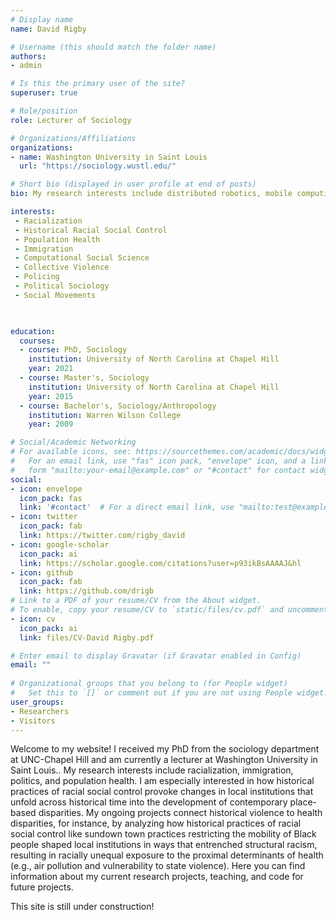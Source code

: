 ```yaml
---
# Display name
name: David Rigby

# Username (this should match the folder name)
authors:
- admin

# Is this the primary user of the site?
superuser: true

# Role/position
role: Lecturer of Sociology

# Organizations/Affiliations
organizations:
- name: Washington University in Saint Louis
  url: "https://sociology.wustl.edu/"

# Short bio (displayed in user profile at end of posts)
bio: My research interests include distributed robotics, mobile computing and programmable matter.

interests:
 - Racialization
 - Historical Racial Social Control
 - Population Health
 - Immigration
 - Computational Social Science
 - Collective Violence
 - Policing
 - Political Sociology
 - Social Movements

 

education:
  courses:
  - course: PhD, Sociology
    institution: University of North Carolina at Chapel Hill
    year: 2021
  - course: Master's, Sociology
    institution: University of North Carolina at Chapel Hill
    year: 2015
  - course: Bachelor's, Sociology/Anthropology
    institution: Warren Wilson College
    year: 2009

# Social/Academic Networking
# For available icons, see: https://sourcethemes.com/academic/docs/widgets/#icons
#   For an email link, use "fas" icon pack, "envelope" icon, and a link in the
#   form "mailto:your-email@example.com" or "#contact" for contact widget.
social:
- icon: envelope
  icon_pack: fas
  link: '#contact'  # For a direct email link, use "mailto:test@example.org".
- icon: twitter
  icon_pack: fab
  link: https://twitter.com/rigby_david
- icon: google-scholar
  icon_pack: ai
  link: https://scholar.google.com/citations?user=p93ikBsAAAAJ&hl
- icon: github
  icon_pack: fab
  link: https://github.com/drigb
# Link to a PDF of your resume/CV from the About widget.
# To enable, copy your resume/CV to `static/files/cv.pdf` and uncomment the lines below.  
- icon: cv
  icon_pack: ai
  link: files/CV-David Rigby.pdf

# Enter email to display Gravatar (if Gravatar enabled in Config)
email: ""
  
# Organizational groups that you belong to (for People widget)
#   Set this to `[]` or comment out if you are not using People widget.  
user_groups:
- Researchers
- Visitors
---
```


Welcome to my website! I received my PhD from the sociology department at UNC-Chapel Hill and am currently a lecturer at Washington University in Saint Louis.. My research interests include racialization, immigration, politics, and population health. I am especially interested in how historical practices of racial social control provoke changes in local institutions that unfold across historical time into the development of contemporary place-based disparities. My ongoing projects connect historical violence to health disparities, for instance, by analyzing how historical practices of racial social control like sundown town practices restricting the mobility of Black people shaped local institutions in ways that entrenched structural racism, resulting in racially unequal exposure to the proximal determinants of health (e.g., air pollution and vulnerability to state violence). Here you can find information about my current research projects, teaching, and code for future projects. 

This site is still under construction!
